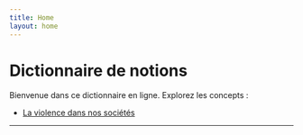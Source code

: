 ```yaml
---
title: Home
layout: home
---
```


# Dictionnaire de notions

Bienvenue dans ce dictionnaire en ligne. Explorez les concepts :


- [La violence dans nos sociétés](/notions/violence/)

---

